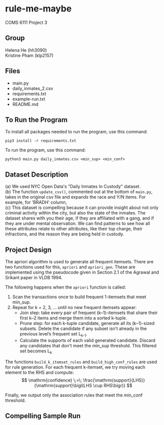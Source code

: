# rule-me-maybe
COMS 6111 Project 3

## Group
Helena He (hh3090) <br>
Kristine Pham (klp2157)

## Files
- main.py
- daily_inmates_2.csv
- requirements.txt
- example-run.txt
- README.md

## To Run the Program
To install all packages needed to run the program, use this command:
```
pip3 install -r requirements.txt
```

To run the program, use this command:
```
python3 main.py daily_inmates.csv <min_sup> <min_conf>
```

## Dataset Description
(a) We used NYC Open Data's "Daily Inmates In Custody" dataset. 
<br>
(b) The function `update_csv()`, commented out at the bottom of `main.py`, takes in the original csv file and expands the race and Y/N items. For example, for 'BRADH' column, 
<br>
(c) This dataset is compelling because it can provide insight about not only criminal activity within the city, but also the state of the inmates. The dataset shares with you their age, if they are affiliated with a gang, and if they are under mental observation. We can find patterns to see how all these attributes relate to other attributes, like their top charge, their infractions, and the reason they are being held in custody.

## Project Design
The apriori algorithm is used to generate all frequent itemsets. There are two functions used for this, `apriori` and `apriori_gen`. These are implemented using the pseudocode given in Section 2.1 of the Agrawal and Srikant paper in VLDB 1994. 

The following happens when the `apriori` function is called:
1. Scan the transactions once to build frequent 1-itemsets that meet min_sup. 
2. Repeat for k = 2, 3, … until no new frequent itemsets appear:
    - Join step: take every pair of frequent (k–1)-itemsets that share their first k–2 items and merge them into a sorted k-tuple.
    - Prune step: for each k-tuple candidate, generate all its (k–1)-sized subsets. Delete the candidate if any subset isn’t already in the previous level’s frequent set L<sub>k-1</sub>.
    - Calculate the supports of each valid generated candidate. Discard any candidates that don't meet the min_sup threshold. This filtered set becomes L<sub>k</sub>

The functions `build_k_itemset_rules` and `build_high_conf_rules` are used for rule generation. For each frequent k-itemset, we try moving each element to the RHS and compute:
$$
\mathrm{confidence} \;=\; \frac{\mathrm{support}(LHS)}{\mathrm{support}\bigl(LHS \cup RHS\bigr)}
$$

Finally, we output only the association rules that meet the min_conf threshold.


## Compelling Sample Run